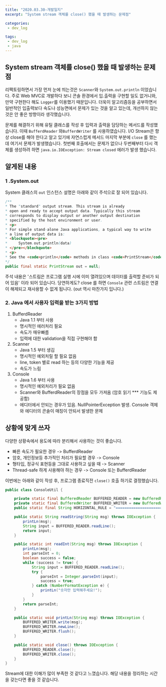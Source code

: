 ```yaml
---
title: "2020.03.30-개발일지"
excerpt: "System stream 객체를 close() 했을 때 발생하는 문제점"

categories:
 - dev_log

tags:
 - dev_log
 - java
---
```


## System stream 객체를 close() 했을 때 발생하는 문제점

리팩토링하면서 가장 먼저 눈에 띄는것은 `Scanner`와 `System.out.println` 이었습니다. 주로 Web MVC로 개발하다 보니 콘솔 환경에서 입.출력을 구현할 일도 없거니와, 만약 구현한다 해도 `Logger`를 이용했기 때문입니다. 더욱이 알고리즘등을 공부하면서 일반적인 입출력보다 속도나 성능면에서 문제가 있는 것을 알고 있는데, 개선하지 않는 것은 안 좋은 방향이라 생각했습니다.



문제를 해결하기 위해 유틸 클래스를 작성 후 입력과 출력을 담당하는 메서드를 작성했습니다. 이때 `BufferdReader` 와`BufferdWriter` 를 사용하였습니다. I/O Stream은 항상 close를 해야 한다고 알고 있기에 자연스럽게 메서드 마지막 부분에 `close` 를 했는데 여기서 문제가 발생했습니다.  첫번째 호출에서는 문제가 없으나 두번째부터 다시 객체를 생성하려 하면 `java.io.IOException: Stream closed` 에러가 발생 했습니다.



## 알게된 내용

### **1 .System.out**

System 클래스의 `out` 인스턴스 설명은 아래와 같이 주석으로 잘 되어 있습니다.

```java
/**
* The "standard" output stream. This stream is already
* open and ready to accept output data. Typically this stream
* corresponds to display output or another output destination
* specified by the host environment or user.
* <p>
* For simple stand-alone Java applications, a typical way to write
* a line of output data is:
* <blockquote><pre>
*     System.out.println(data)
* </pre></blockquote>
* <p>
* See the <code>println</code> methods in class <code>PrintStream</code>.
*/
public final static PrintStream out = null;
```
주석 내용은 '스트림은 프로그램 실행 시에 이미 열려있으며 데이터를 출력할 준비가 되어 있음'  이라 되어 있습니다. 당연하게도? close 를 하면 `Console` 관련 스트림은 연결이 해제되고 재사용할 수 없게 됩니다. (out 역시 마찬가지 입니다.)



### 2. Java 에서 사용자 입력을 받는 3가지 방법

1. BufferdReader
   - Java 1.1 부터 사용
   - 명시적인 에러처리 필요
   - 속도가 매우빠름
   - 입력에 대한 validation을 직접 구현해야 함
2. Scanner
   - Java 1.5 부터 생김
   - 명시적인 예외처릴 할 필요 없음
   - line, token 별로 read 하는 등의 다양한 기능을 제공
   - 속도가 느림
3. Console
   - Java 1.6 부터 사용 
   - 명시적인 예외처리가 필요 없음
   - Scanner와 BufferdReader의 장점을 모두 가져옴 (암호 읽기 *** 기능도 제공함)
   - 에디터에서 안되는 경우가 있음. NullPointerException 발생. Console 객체와 에디터의 콘솔이 매칭이 안되서 발생한 문제

## 상황에 맞게 쓰자

다양한 상황속에서 용도에 따라 분리해서 사용하는 것이 좋습니다.

- 빠른 속도가 필요한 경우 -> BufferdReader
- 암호, 개인정보등 추가적인 처리가 필요할 경우 -> Console
- 형타입, 정규식 표현등을 그대로 사용하고 싶을 때 -> Scanner
- Thread-safe 하게 사용해야 하는 경우 -> Console 또는 BufferdReader

이번에는 아래와 같이 작성 후, 프로그램 종료직전 `close()` 호출 하기로 결정했습니다.

```java
public class ConsoleUtil {

	private static final BufferedReader BUFFERED_READER = new BufferedReader(new InputStreamReader(System.in));
	private static final BufferedWriter BUFFERED_WRITER = new BufferedWriter(new OutputStreamWriter(System.out));
	public static final String HORIZONTAL_RULE = "=================================";

	public static String readString(String msg) throws IOException {
		printLn(msg);
		String input = BUFFERED_READER.readLine();
		return input;
	}

	public static int readInt(String msg) throws IOException {
		printLn(msg);
		int parseInt = 0;
		boolean success = false;
		while (success != true) {
			String input = BUFFERED_READER.readLine();
			try {
				parseInt = Integer.parseInt(input);
				success = true;
			} catch (NumberFormatException e) {
				printLn("숫자만 입력해주세요!");
			}
		}
		return parseInt;
	}

	public static void printLn(String msg) throws IOException {
		BUFFERED_WRITER.write(msg);
		BUFFERED_WRITER.newLine();
		BUFFERED_WRITER.flush();
	}

	public static void close() throws IOException {
		BUFFERED_READER.close();
		BUFFERED_WRITER.close();
	}
}

```

Stream에 대한 이해가 많이 부족한 것 같다고 느꼈습니다. 해당 내용을 정리하는 시간을 갖는다면 좋을 것 같습니다.




